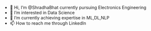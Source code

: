 - 👋 Hi, I’m @ShradhaBhat currently pursuing Electronics Engineering
- 👀 I’m interested in Data Science
- 🌱 I’m currently achieving expertise in ML,DL,NLP
- 📫 How to reach me through LinkedIn



